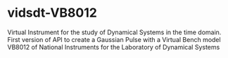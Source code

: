 # vidsdt-VB8012
Virtual Instrument for the study of Dynamical Systems in the time domain. First version of API to create a Gaussian Pulse with a Virtual Bench model VB8012 of National Instruments for the Laboratory of Dynamical Systems
